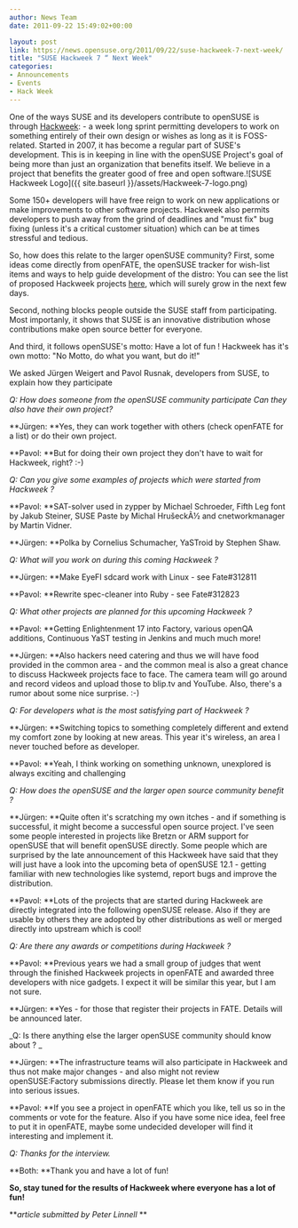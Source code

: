 ```yaml
---
author: News Team
date: 2011-09-22 15:49:02+00:00

layout: post
link: https://news.opensuse.org/2011/09/22/suse-hackweek-7-next-week/
title: "SUSE Hackweek 7 “ Next Week"
categories:
- Announcements
- Events
- Hack Week
---
```

One of the ways SUSE and its developers contribute to openSUSE is through [Hackweek](http://hackweek.opensuse.org): - a week long sprint permitting developers to work on something entirely of their own design or wishes as long as it is FOSS-related. Started in 2007, it has become a regular part of SUSE's development. This is in keeping in line with the openSUSE Project's goal of being more than just an organization that benefits itself. We believe in a project that benefits the greater good of free and open software.![SUSE Hackweek Logo]({{ site.baseurl }}/assets/Hackweek-7-logo.png)

Some 150+ developers will have free reign to work on new applications or make improvements to other software projects. Hackweek also permits developers to push away from the grind of deadlines and "must fix" bug fixing (unless it's a critical customer situation) which can be at times stressful and tedious.

So, how does this relate to the larger openSUSE community? First, some ideas come directly from openFATE, the openSUSE tracker for wish-list items and ways to help guide development of the distro: You can see the list of proposed Hackweek projects [here](https://features.opensuse.org/hackweek), which will surely grow in the next few days.

Second, nothing blocks people outside the SUSE staff from participating. Most importanly, it shows that SUSE is an innovative distribution whose contributions make open source better for everyone.

And third, it follows openSUSE's motto: Have a lot of fun ! Hackweek has it's own motto: "No Motto, do what you want, but do it!"

We asked Jürgen Weigert and Pavol Rusnak, developers from SUSE, to explain how they participate

_Q: How does someone from the openSUSE community participate Can they also have their own project?_

**Jürgen: **Yes, they can work together with others (check openFATE for a list) or do their own project.

**Pavol: **But for doing their own project they don't have to wait for Hackweek, right? :-)

_Q: Can you give some examples of projects which were started from Hackweek ?_

**Pavol: **SAT-solver used in zypper by Michael Schroeder, Fifth Leg font by Jakub Steiner, SUSE Paste by Michal HrušeckÃ½ and cnetworkmanager by Martin Vidner.

**Jürgen: **Polka by Cornelius Schumacher, YaSTroid by Stephen Shaw.

_Q: What will you work on during this coming Hackweek ?_

**Jürgen: **Make EyeFI sdcard work with Linux - see Fate#312811

**Pavol: **Rewrite spec-cleaner into Ruby - see Fate#312823

_Q: What other projects are planned for this upcoming Hackweek ?_

**Pavol: **Getting Enlightenment 17 into Factory, various openQA additions, Continuous YaST testing in Jenkins and much much more!

**Jürgen: **Also hackers need catering and thus we will have food provided in the common area - and the common meal is also a great chance to discuss Hackweek projects face to face. The camera team will go around and record videos and upload those to blip.tv and YouTube. Also, there's a rumor about some nice surprise. :-)

_Q: For developers what is the most satisfying part of Hackweek ?_

**Jürgen: **Switching topics to something completely different and extend my comfort zone by looking at new areas. This year it's wireless, an area I never touched before as developer.

**Pavol: **Yeah, I think working on something unknown, unexplored is always exciting and challenging

_Q: How does the openSUSE and the larger open source community benefit ?_

**Jürgen: **Quite often it's scratching my own itches - and if something is successful, it might become a successful open source project. I've seen some people interested in projects like Bretzn or ARM support for openSUSE that will benefit openSUSE directly. Some people which are surprised by the late announcement of this Hackweek have said that they will just have a look into the upcoming beta of openSUSE 12.1 - getting familiar with new technologies like systemd, report bugs and improve the distribution.

**Pavol: **Lots of the projects that are started during Hackweek are directly integrated into the following openSUSE release. Also if they are usable by others they are adopted by other distributions as well or merged directly into upstream which is cool!

_Q: Are there any awards or competitions during Hackweek ?_

**Pavol: **Previous years we had a small group of judges that went through the finished Hackweek projects in openFATE and awarded three developers with nice gadgets. I expect it will be similar this year, but I am not sure.

**Jürgen: **Yes - for those that register their projects in FATE. Details will be announced later.

_Q: Is there anything else the larger openSUSE community should know about ? _

**Jürgen: **The infrastructure teams will also participate in Hackweek and thus not make major changes - and also might not review openSUSE:Factory submissions directly. Please let them know if you run into serious issues.

**Pavol: **If you see a project in openFATE which you like, tell us so in the comments or vote for the feature. Also if you have some nice idea, feel free to put it in openFATE, maybe some undecided developer will find it interesting and implement it.

_Q: Thanks for the interview._

**Both: **Thank you and have a lot of fun!

**So, stay tuned for the results of Hackweek where everyone has a lot of fun!**

**_article submitted by Peter Linnell_
**		
